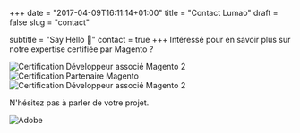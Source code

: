 +++
date = "2017-04-09T16:11:14+01:00"
title = "Contact Lumao"
draft = false
slug = "contact"

subtitle = "Say Hello 👋"
contact = true
+++
Intéressé pour en savoir plus sur notre expertise certifiée par Magento ?

<div class="row">
    <div class="col-xs-4"><img class="animate zoomIn margin-auto" src="/images/certification/big_associate_developer_m2.png" alt="Certification Développeur associé Magento 2" /></div>
    <div class="col-xs-4"><img class="animate zoomIn margin-auto" src="/images/certification/community.png" alt="Certification Partenaire Magento" /></div>
    <div class="col-xs-4"><img class="animate zoomIn margin-auto" src="/images/certification/big_solution_specialist.png" alt="Certification Développeur associé Magento 2" /></div>
</div>

N'hésitez pas à parler de votre projet.


<div class="row">
    <img class="animate zoomIn margin-auto" src="/images/partners/Adobe_Solution_Partner.png" alt="Adobe" />
</div>